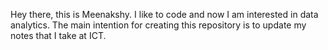 Hey there, this is Meenakshy.
I like to code and now I am interested in data analytics.
The main intention for creating this repository is to update my notes that I take at ICT.
